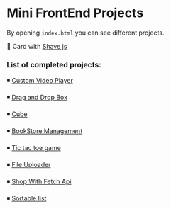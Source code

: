 # Mini FrontEnd Projects

By opening `index.html` you can see different projects.

🔔 Card with [Shave js](https://github.com/dollarshaveclub/shave)

### List of completed projects:

◾️ [Custom Video Player](Projects/Custom-video-player)

◾️ [Drag and Drop Box](Projects/Drag-and-Drop)

◾️ [Cube](Projects/Cube)

◾️ [BookStore Management](Projects/BookStore)

◾️ [Tic tac toe game](Projects/Tic%20Tac%20Toe)

◾️ [File Uploader](Projects/uploadfile)

◾️ [Shop With Fetch Api](Projects/shop)

◾️ [Sortable list](Projects/Sortable%20list)
